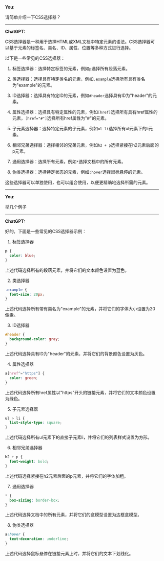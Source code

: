 **You:**

请简单介绍一下CSS选择器？

* * *

**ChatGPT:**

CSS选择器是一种用于选择HTML或XML文档中特定元素的语法。CSS选择器可以基于元素的标签名、类名、ID、属性、位置等多种方式进行选择。

以下是一些常见的CSS选择器：

1.  标签选择器：选择特定标签的元素，例如`p`选择所有段落元素。
    
2.  类选择器：选择具有特定类名的元素，例如`.example`选择所有具有类名为"example"的元素。
    
3.  ID选择器：选择具有特定ID的元素，例如`#header`选择具有ID为"header"的元素。
    
4.  属性选择器：选择具有特定属性的元素，例如`[href]`选择所有具有href属性的元素，`[href="#"]`选择所有href属性为"#"的元素。
    
5.  子元素选择器：选择特定元素的子元素，例如`ul li`选择所有ul元素下的li元素。
    
6.  相邻兄弟选择器：选择相邻的兄弟元素，例如`h2 + p`选择紧接在h2元素后面的p元素。
    
7.  通用选择器：选择所有元素，例如`*`选择文档中的所有元素。
    
8.  伪类选择器：选择特定状态的元素，例如`:hover`选择鼠标悬停的元素。
    

这些选择器可以单独使用，也可以组合使用，以便更精确地选择所需的元素。

* * *

**You:**

举几个例子

* * *

**ChatGPT:**

好的，下面是一些常见的CSS选择器示例：

1.  标签选择器

```css
p {
  color: blue;
}
```

上述代码选择所有的段落元素，并将它们的文本颜色设置为蓝色。

2.  类选择器

```css
.example {
  font-size: 20px;
}
```

上述代码选择所有带有类名为"example"的元素，并将它们的字体大小设置为20像素。

3.  ID选择器

```css
#header {
  background-color: gray;
}
```

上述代码选择具有ID为"header"的元素，并将它们的背景颜色设置为灰色。

4.  属性选择器

```css
a[href^="https"] {
  color: green;
}
```

上述代码选择所有href属性以"https"开头的链接元素，并将它们的文本颜色设置为绿色。

5.  子元素选择器

```css
ul > li {
  list-style-type: square;
}
```

上述代码选择所有ul元素下的直接子元素li，并将它们的列表样式设置为方形。

6.  相邻兄弟选择器

```css
h2 + p {
  font-weight: bold;
}
```

上述代码选择紧接在h2元素后面的p元素，并将它们的字体加粗。

7.  通用选择器

```css
* {
  box-sizing: border-box;
}
```

上述代码选择文档中的所有元素，并将它们的盒模型设置为边框盒模型。

8.  伪类选择器

```css
a:hover {
  text-decoration: underline;
}
```

上述代码选择鼠标悬停在链接元素上时，并将它们的文本下划线化。